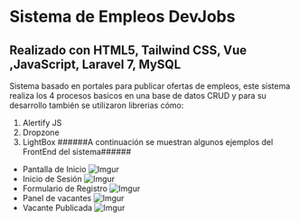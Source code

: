 # Sistema de Empleos **DevJobs**
## Realizado con **HTML5**, **Tailwind CSS**, **Vue** ,**JavaScript**, **Laravel 7**, **MySQL**
Sistema basado en portales para publicar ofertas de empleos, este sistema realiza los 4 procesos basicos en una base de datos CRUD y para su desarrollo también se utilizaron librerias cómo:
1. Alertify JS
2. Dropzone
3. LightBox
######A continuación se muestran algunos ejemplos del FrontEnd del sistema######
- Pantalla de Inicio
![Imgur](https://i.imgur.com/aVknRhZ.png)
- Inicio de Sesión
![Imgur](https://i.imgur.com/c2xz5Ur.png)
- Formulario de Registro
![Imgur](https://i.imgur.com/IWeclby.png)
- Panel de vacantes
![Imgur](https://i.imgur.com/v3FQqDI.png)
- Vacante Publicada
![Imgur](https://i.imgur.com/3Tqhcdr.png)
